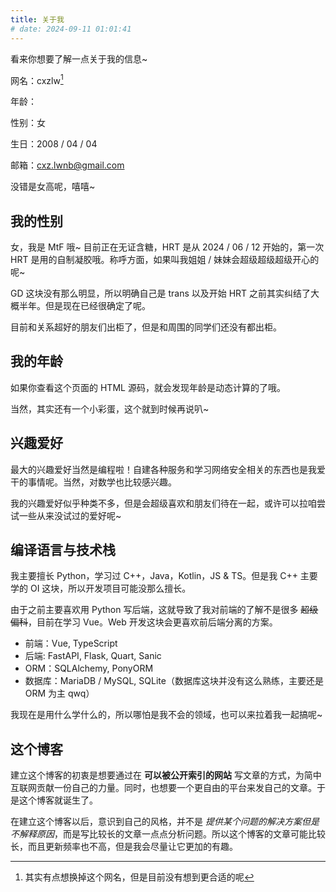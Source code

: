 ```yaml
---
title: 关于我
# date: 2024-09-11 01:01:41
---
```


看来你想要了解一点关于我的信息\~

网名：cxzlw[^1]

年龄：<span id="age" style="display: none;">~~永远的 18 岁~~</span>

性别：女

生日：2008 / 04 / 04

邮箱：[cxz.lwnb@gmail.com](mailto:cxz.lwnb@gmail.com)

没错是女高呢，嘻嘻\~

## 我的性别

女，我是 MtF 哦\~ 目前正在无证含糖，HRT 是从 2024 / 06 / 12 开始的，第一次 HRT 是用的自制凝胶哦。称呼方面，如果叫我姐姐 / 妹妹会超级超级超级开心的呢\~

GD 这块没有那么明显，所以明确自己是 trans 以及开始 HRT 之前其实纠结了大概半年。但是现在已经很确定了呢。

目前和关系超好的朋友们出柜了，但是和周围的同学们还没有都出柜。

## 我的年龄

如果你查看这个页面的 HTML 源码，就会发现年龄是动态计算的了哦。

当然，其实还有一个小彩蛋，这个就到时候再说叭\~ 

## 兴趣爱好

最大的兴趣爱好当然是编程啦！自建各种服务和学习网络安全相关的东西也是我爱干的事情呢。当然，对数学也比较感兴趣。

我的兴趣爱好似乎种类不多，但是会超级喜欢和朋友们待在一起，或许可以拉咱尝试一些从来没试过的爱好呢\~

## 编译语言与技术栈

我主要擅长 Python，学习过 C++，Java，Kotlin，JS & TS。但是我 C++ 主要学的 OI 这块，所以开发项目可能没那么擅长。

由于之前主要喜欢用 Python 写后端，这就导致了我对前端的了解不是很多 ~~超级偏科~~，目前在学习 Vue。Web 开发这块会更喜欢前后端分离的方案。

- 前端：Vue, TypeScript
- 后端: FastAPI, Flask, Quart, Sanic
- ORM：SQLAlchemy, PonyORM
- 数据库：MariaDB / MySQL, SQLite（数据库这块并没有这么熟练，主要还是 ORM 为主 qwq）

我现在是用什么学什么的，所以哪怕是我不会的领域，也可以来拉着我一起搞呢\~

## 这个博客

建立这个博客的初衷是想要通过在 __可以被公开索引的网站__ 写文章的方式，为简中互联网贡献一份自己的力量。同时，也想要一个更自由的平台来发自己的文章。于是这个博客就诞生了。

在建立这个博客以后，意识到自己的风格，并不是 *提供某个问题的解决方案但是不解释原因*，而是写比较长的文章一点点分析问题。所以这个博客的文章可能比较长，而且更新频率也不高，但是我会尽量让它更加的有趣。

[^1]: 其实有点想换掉这个网名，但是目前没有想到更合适的呢

<script>
    const age_ele = document.getElementById("age"); 
    const birthday = new Date("2008-04-04");
    const now = new Date();
    const age = Math.floor((now - birthday) / 1000 / 3600 / 24 / 365); 
    if (age <= 18) age_ele.innerText = "目前是 " + age + " 岁";
    age_ele.style.display = "inline";
</script>
